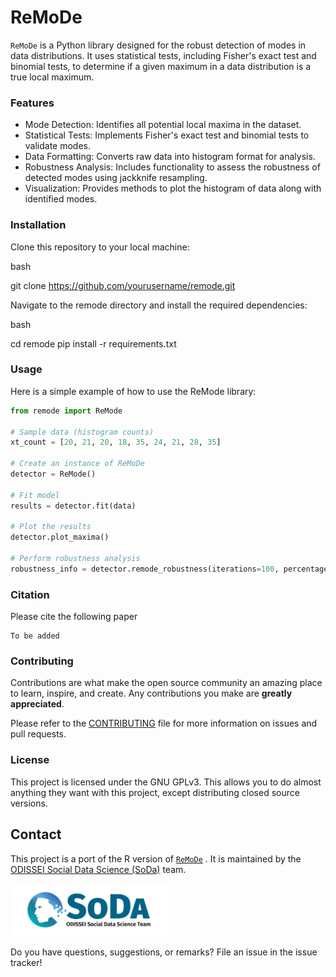 # ReMoDe

`ReMoDe` is a Python library designed for the robust detection of modes in data distributions. It uses statistical tests, including Fisher's exact test and binomial tests, to determine if a given maximum in a data distribution is a true local maximum.

### Features
- Mode Detection: Identifies all potential local maxima in the dataset.
- Statistical Tests: Implements Fisher's exact test and binomial tests to validate modes.
- Data Formatting: Converts raw data into histogram format for analysis.
- Robustness Analysis: Includes functionality to assess the robustness of detected modes using jackknife resampling.
- Visualization: Provides methods to plot the histogram of data along with identified modes.

### Installation

Clone this repository to your local machine:

bash

git clone https://github.com/yourusername/remode.git

Navigate to the remode directory and install the required dependencies:

bash

cd remode
pip install -r requirements.txt

### Usage

Here is a simple example of how to use the ReMode library:

```python
from remode import ReMode

# Sample data (histogram counts)
xt_count = [20, 21, 20, 18, 35, 24, 21, 28, 35]

# Create an instance of ReMoDe
detector = ReMode()

# Fit model
results = detector.fit(data)

# Plot the results
detector.plot_maxima()

# Perform robustness analysis
robustness_info = detector.remode_robustness(iterations=100, percentage_steps=50)

```


### Citation

Please cite the following paper
```
To be added
```

### Contributing

Contributions are what make the open source community an amazing place
to learn, inspire, and create. Any contributions you make are **greatly
appreciated**.

Please refer to the
[CONTRIBUTING](https://github.com/sodascience/remode/blob/main/CONTRIBUTING.md)
file for more information on issues and pull requests.


### License

This project is licensed under the GNU GPLv3. This allows you to do almost anything they want with this project, except distributing closed source versions. 


## Contact

This project is a port of the R version of [`ReMoDe`](https://github.com/hvdmaas/remode) . It is maintained by the [ODISSEI Social Data
Science (SoDa)](https://odissei-data.nl/nl/soda/) team.

<img src="soda_logo.png" alt="SoDa logo" width="250px"/>

Do you have questions, suggestions, or remarks? File an issue in the issue
tracker!